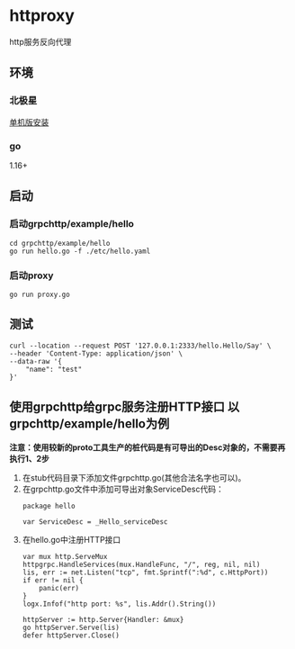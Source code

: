 # httproxy
http服务反向代理

## 环境
### 北极星
[单机版安装](http://polarismesh.cn/zh/doc/%E5%BF%AB%E9%80%9F%E5%85%A5%E9%97%A8/%E5%AE%89%E8%A3%85%E6%9C%8D%E5%8A%A1%E7%AB%AF/%E5%AE%89%E8%A3%85%E5%8D%95%E6%9C%BA%E7%89%88.html#%E5%8D%95%E6%9C%BA%E7%89%88%E5%AE%89%E8%A3%85)

### go
1.16+

## 启动

### 启动grpchttp/example/hello
```shell script
cd grpchttp/example/hello
go run hello.go -f ./etc/hello.yaml
```

### 启动proxy
`go run proxy.go`

## 测试
```shell script
curl --location --request POST '127.0.0.1:2333/hello.Hello/Say' \
--header 'Content-Type: application/json' \
--data-raw '{
    "name": "test"
}'
```

## 使用grpchttp给grpc服务注册HTTP接口 以grpchttp/example/hello为例
**注意：使用较新的proto工具生产的桩代码是有可导出的Desc对象的，不需要再执行1、2步**

1. 在stub代码目录下添加文件grpchttp.go(其他合法名字也可以)。
2. 在grpchttp.go文件中添加可导出对象ServiceDesc代码：
    ```shell script
    package hello
    
    var ServiceDesc = _Hello_serviceDesc
    ```
3. 在hello.go中注册HTTP接口
    ```shell script
    var mux http.ServeMux
    httpgrpc.HandleServices(mux.HandleFunc, "/", reg, nil, nil)
    lis, err := net.Listen("tcp", fmt.Sprintf(":%d", c.HttpPort))
    if err != nil {
        panic(err)
    }
    logx.Infof("http port: %s", lis.Addr().String())

    httpServer := http.Server{Handler: &mux}
    go httpServer.Serve(lis)
    defer httpServer.Close()
    ```
